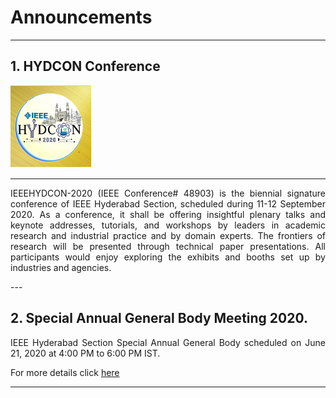# Announcements
---
## 1. HYDCON Conference
<div class="container">
    <a href="http://ieeehydcon.org/">
    <div class="d-flex flex-wrap justify-content-around align-items-center">
    <img src="/user/img/logos/gold.png">
    </a>
    </div> 
</div>

---
<p align="justify"> IEEEHYDCON-2020 (IEEE Conference# 48903) is the biennial signature conference of IEEE Hyderabad Section, scheduled during 11-12 September 2020. As a conference, it shall be offering insightful plenary talks and keynote addresses, tutorials, and workshops by leaders in academic research and industrial practice and by domain experts. The frontiers of research will be presented through technical paper presentations. All participants would enjoy exploring the exhibits and booths set up by industries and agencies.
</p>
---

## 2. Special Annual General Body Meeting 2020. 

<p align="justify"> IEEE Hyderabad Section Special Annual General Body scheduled on June 21, 2020 at 4:00 PM to 6:00 PM IST.
</p> 

For more details click [here](../special_annual_meeting/)

---